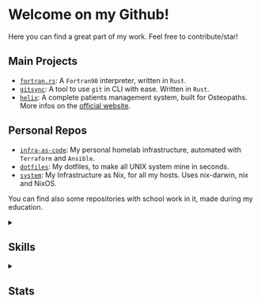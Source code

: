 <!--
<div align="center">
  <img src="src/logo.png" />
</div>
-->

# Welcome on my Github!

<!--
[![Follow Me!](https://img.shields.io/badge/follow%20me-github-orange?style=for-the-badge&logo=github)](https://github.com/xavier2p)
-->

Here you can find a great part of my work. Feel free to contribute/star!

## Main Projects

+ [`fortran.rs`](https://github.com/xavier2p/fortran.rs): A `Fortran90` interpreter, written in `Rust`.
+ [`gitsync`](https://github.com/xavier2p/gitsync): A tool to use `git` in CLI with ease. Written in `Rust`.
+ [`helix`](https://github.com/helix-medical): A complete patients management system, built for Osteopaths. More infos on the [official website](https://helix-medical.github.io).

## Personal Repos
+ [`infra-as-code`](https://github.com/xavier2p/infra-as-code): My personal homelab infrastructure, automated with `Terraform` and `Ansible`.
+ [`dotfiles`](https://github.com/xavier2p/dotfiles): My dotfiles, to make all UNIX system mine in seconds.
+ [`system`](https://github.com/xavier2p/system): My Infrastructure as Nix, for all my hosts. Uses nix-darwin, nix and NixOS.

You can find also some repositories with school work in it, made during my education.

<details>
  <summary><h2>Skills</h2></summary>
  
*Sorted by experience with.*
  
  <img src="https://skillicons.dev/icons?i=py,md,ts,linux,raspberrypi,git,github,react,docker,rust,vim,bash,c,ansible,fortran&theme=dark" />
</details>

<details>
  <summary><h2>Stats</h2></summary>
  <div align="center">
    <img src="https://github-readme-stats.vercel.app/api?username=xavier2p&show_icons=true&rank_icon=github&theme=onedark" />
  </div>
</details>
